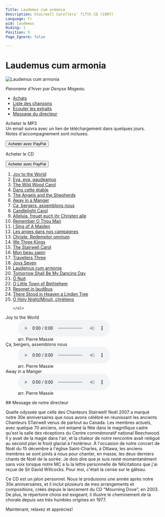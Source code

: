 ```yaml
---
Title: Laudemus cum armonia
Description: Stairwell Carollers' fifth CD (1997)
Language: fr
pid: laudemus
Hiding: 1
Position: 5
Page_Ignore: false

---
```


<div markdown="1" class="jumbotron clearfix">

# Laudemus cum armonia #

<img alt="Laudemus cum armonia" src="%base_url%/assets/LaudemusCumArmonia-cover.jpg" class="cd-cover-image">
</div>

*Panorame d'hiver par Denyse Mageau.*

<ul class="nav nav-tabs">
  <li class="active"><a data-toggle="tab" href="#purchase">Achats</a></li>
  <li><a data-toggle="tab" href="#tracklisting">Liste des chansons</a></li>
  <li><a data-toggle="tab" href="#samples">Écouter les extraits</a></li>
  <li><a data-toggle="tab" href="#notes">Message du directeur</a></li>
</ul>

<div class="tab-content">
  <div id="purchase" class="tab-pane active">
	<div class="row">
      <div class="col-xs-12 col-sm-8">
        <p>Acheter le  MP3<br>
    		  Un email suivra avec un lien de téléchargement dans quelques jours.<br>
    		Notes d'accompagnement sont incluses.</p>
            </div>
      <div class="col-xs-12 col-sm-4">
		<form target="paypal" action="https://www.paypal.com/cgi-bin/webscr" method="post">
		  <input type="hidden" name="cmd" value="_cart">
		  <input type="hidden" name="business" value="carollers@rogers.com">
		  <input type="hidden" name="lc" value="CA">
		  <input type="hidden" name="item_name" value="Laudemus cum armonia MP3">
		  <input type="hidden" name="item_number" value="SC09-10">
		  <input type="hidden" name="amount" value="10.00">
		  <input type="hidden" name="currency_code" value="CAD">
		  <input type="hidden" name="button_subtype" value="products">
		  <input type="hidden" name="no_note" value="1">
		  <input type="hidden" name="no_shipping" value="2">
		  <input type="hidden" name="rm" value="1">
		  <input type="hidden" name="return" value="%base_url%">
		  <input type="hidden" name="shipping" value="0.00">
		  <input type="hidden" name="add" value="1">
		  <input type="hidden" name="bn" value="PP-ShopCartBF:PURCHASEMP3.png:NonHosted">
		  <button class="btn btn-primary" type="submit" >Acheter avec PayPal</button>
		</form>
      </div>
	</div>
	<div class="row">
      <div class="col-xs-12 col-sm-8">
		<p>Acheter le CD</p>
      </div>
      <div class="col-xs-12 col-sm-4">
		<form target="paypal" action="https://www.paypal.com/cgi-bin/webscr" method="post">
		  <input type="hidden" name="add" value="1">
		  <input type="hidden" name="cmd" value="_cart">
		  <input type="hidden" name="business" value="carollers@rogers.com">
		  <input type="hidden" name="item_name" value="Laudemus cum armonia">
		  <input type="hidden" name="item_number" value="SC09-10">
		  <input type="hidden" name="amount" value="15.00">
		  <input type="hidden" name="no_shipping" value="2">
		  <input type="hidden" name="return" value="%base_url%">
		  <input type="hidden" name="cancel_return" value="%base_url%">
		  <input type="hidden" name="currency_code" value="CAD">
		  <input type="hidden" name="bn" value="PP-ShopCartBF">
		  <button class="btn btn-primary" type="submit" >Acheter avec PayPal</button>
		</form>
      </div>
	</div>

  </div>
  <div id="tracklisting" class="tab-pane">
	<ol>
<li><a href="%base_url%/CDs/laudemus-cum-armonia-lyrics#1">Joy to the World</a></li>
<li><a href="%base_url%/CDs/laudemus-cum-armonia-lyrics#2">Eya, eya, gaudeamus</a></li>
<li><a href="%base_url%/CDs/laudemus-cum-armonia-lyrics#3">The Wild Wood Carol</a></li>
<li><a href="%base_url%/CDs/laudemus-cum-armonia-lyrics#4">Dans cette étable</a></li>
<li><a href="%base_url%/CDs/laudemus-cum-armonia-lyrics#5">The Angels and the Shepherds</a></li>
<li><a href="%base_url%/CDs/laudemus-cum-armonia-lyrics#6">Away in a Manger</a></li>
<li><a href="%base_url%/CDs/laudemus-cum-armonia-lyrics#7">Ça, bergers, assemblons nous</a></li>
<li><a href="%base_url%/CDs/laudemus-cum-armonia-lyrics#8">Candlelight Carol</a></li>
<li><a href="%base_url%/CDs/laudemus-cum-armonia-lyrics#9">Alleluja, freuet euch ihr Christen alle</a></li>
<li><a href="%base_url%/CDs/laudemus-cum-armonia-lyrics#10">Remember O Thou Man</a></li>
<li><a href="%base_url%/CDs/laudemus-cum-armonia-lyrics#11">I Sing of A Maiden</a></li>
<li><a href="%base_url%/CDs/laudemus-cum-armonia-lyrics#12">Les anges dans nos campagnes</a></li>
<li><a href="%base_url%/CDs/laudemus-cum-armonia-lyrics#13">Christe, Redemptor omnium</a></li>
<li><a href="%base_url%/CDs/laudemus-cum-armonia-lyrics#14">We Three Kings</a></li>
<li><a href="%base_url%/CDs/laudemus-cum-armonia-lyrics#15">The Stairwell Carol</a></li>
<li><a href="%base_url%/CDs/laudemus-cum-armonia-lyrics#16">Mon beau sapin</a></li>
<li><a href="%base_url%/CDs/laudemus-cum-armonia-lyrics#17">Travellers Three</a></li>
<li><a href="%base_url%/CDs/laudemus-cum-armonia-lyrics#18">Joys Seven</a></li>
<li><a href="%base_url%/CDs/laudemus-cum-armonia-lyrics#19">Laudemus cum armonia</a></li>
<li><a href="%base_url%/CDs/laudemus-cum-armonia-lyrics#20">Tomorrow Shall Be My Dancing Day</a></li>
<li><a href="%base_url%/CDs/laudemus-cum-armonia-lyrics#21">Ô Nuit</a></li>
<li><a href="%base_url%/CDs/laudemus-cum-armonia-lyrics#22">O Little Town of Bethlehem</a></li>
<li><a href="%base_url%/CDs/laudemus-cum-armonia-lyrics#23">Resonet in laudibus</a></li>
<li><a href="%base_url%/CDs/laudemus-cum-armonia-lyrics#24">There Stood in Heaven a Linden Tree</a></li>
<li><a href="%base_url%/CDs/laudemus-cum-armonia-lyrics#25">O Holy Night/Minuit, chrétiens</a></li>

	</ol>
  </div>

  <div id="samples" class="tab-pane">
	<dl>
	  <dt>Joy to the World</dt>
	  <dd><audio controls name="Joy to the World" style="max-width: 100%; max-height: 100%;">
		  <source src="%base_url%/assets/Joy.mp3" type="audio/mpeg">
	  </audio></dd>
	  <dd>arr. Pierre Massie</dd>
	  <dt>Ça, bergers, assemblons nous</dt>
	  <dd><audio controls name="Ça, bergers, assemblons nous" style="max-width: 100%; max-height: 100%;">
		  <source src="%base_url%/assets/Cabergers.mp3" type="audio/mpeg">
	  </audio></dd>
	  <dd>arr. Pierre Massie</dd>
	  <dt>Away in a Manger</dt>
	  <dd><audio controls name="Away in a Manger" style="max-width: 100%; max-height: 100%;">
		  <source src="%base_url%/assets/Away.mp3" type="audio/mpeg">
	  </audio></dd>
	  <dd>arr. Pierre Massie</dd>
	</dl>
  </div>
<div id="notes" class="tab-pane" markdown="1">
## Message de notre directeur

Quelle odyssée que celle des Chanteurs Stairwell! Noël 2007 a marqué notre 30e anniversaires que nous avons célébré en réunissant les ancients Chanteurs STairwell venus de partout au Canada. Les membres actuels, avec quelque 70 anciens, ont entamé la fête dans le magnifique cadre qu'est la salle des réceptions du Centre commémoratif national Beechwood. Il y avait de la magie dans l'air, et la chaleur de notre rencontre avait relégué au second plan le froid glacial à l'extérieur. À l'occasion de notre concert de Noël du 15 décembre à l'église Saint-Charles, à Ottawa, les anciens membres se sont joints à nous pour chanter, en masse, les deux derniers chants de Noël de la soirée. Je dois dire que je suis resté momentanément sans voix lorsque notre MC a lu la lettre personnelle de félicitations que j'ai reçue de Sir David Willcocks. Pour moi, c'était la cerise sur le gâteau.

Ce CD est un jalon personnel. Nous le produisons une année après notre 30e anniversaires, et il inclut plusieurs de mes arrangements et compositions, créés depuis le lancement du CD "Mourning Dove", en 2003. De plus, le répertoire choisi est exigeant; il illustre le cheminement de la chorale depuis ses très humbles origines en 1977.

Maintenant, relaxez et appréciez!
</div>
</div>
